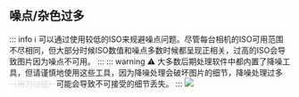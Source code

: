 ## 噪点/杂色过多
::: info :information_source:
可以通过使用较低的ISO来规避噪点问题。尽管每台相机的ISO可用范围不尽相同，但大部分时候ISO数值和噪点多数时候都呈现正相关，过高的ISO会导致图片因为噪点不可用。
:::
::: warning :warning:
大多数后期处理软件中都内置了降噪工具，但请谨慎地使用这些工具，因为降噪处理会破坏图片的细节，降噪处理过多<font color="Gainsboro">~~（用力过猛）~~</font>可能会导致不可接受的细节丢失。
:::
![](https://source.794td.cn/TOGA/guideline/image050.jpg)
